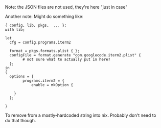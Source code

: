 Note: the JSON files are not used, they're here "just in case"

Another note: Might do something like:

```
{ config, lib, pkgs,  ... }:
with lib;

let
  cfg = config.programs.iterm2

  format = pkgs.formats.plist { };
  configFile = format.generate "com.googlecode.iterm2.plist" {
  		# not sure what to actually put in here?
  };
in
{
  options = {
  		programs.iterm2 = {
  			enable = mkOption {
  	
  	}
  };

}
```

To remove from a mostly-hardcoded string into nix. Probably don't need to do that though.